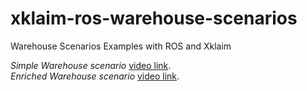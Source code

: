 # xklaim-ros-warehouse-scenarios
Warehouse Scenarios Examples with ROS and Xklaim

*Simple Warehouse scenario* [video link](https://www.youtube.com/watch?v=2RDD93x1bGM).<br>
*Enriched Warehouse scenario* [video link](https://www.youtube.com/watch?v=lTS2582fciU&t=46s).
